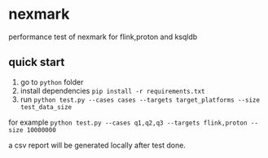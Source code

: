 # nexmark

performance test of nexmark for flink,proton and ksqldb


## quick start

1. go to `python` folder
2. install dependencies `pip install -r requirements.txt`
3. run `python test.py --cases cases --targets target_platforms --size test_data_size`

for example `python test.py --cases q1,q2,q3 --targets flink,proton --size 10000000`

a csv report will be generated locally after test done.

